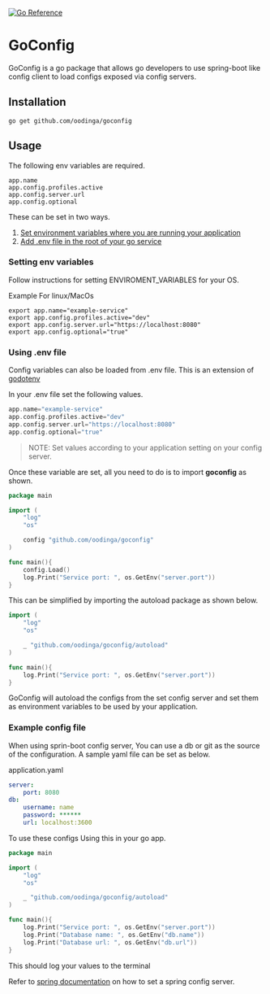 [![Go Reference](https://pkg.go.dev/badge/github.com/oodinga/goconfig@v0.4.3.svg)](https://pkg.go.dev/github.com/oodinga/goconfig@v0.4.3)

# GoConfig
GoConfig is a go package that allows go developers to use spring-boot like config client to load configs exposed via config servers. 

## Installation
``` shell
go get github.com/oodinga/goconfig
```

## Usage
The following env variables are required.
```shell
app.name
app.config.profiles.active
app.config.server.url
app.config.optional
```

These can be set in two ways.

1. [Set environment variables where you are running your application](#setting-env-variables)
2. [Add .env file in the root of your go service](#using-env-file)

### Setting env variables
Follow instructions for setting ENVIROMENT_VARIABLES for your OS.

Example
For linux/MacOs
```shell
export app.name="example-service"
export app.config.profiles.active="dev"
export app.config.server.url="https://localhost:8080"
export app.config.optional="true"
```

### Using .env file
Config variables can also be loaded from .env file. This is an extension of [godotenv](https://pkg.go.dev/github.com/joho/godotenv@v1.5.1)

In your .env file set the following values.

```go
app.name="example-service"
app.config.profiles.active="dev"
app.config.server.url="https://localhost:8080"
app.config.optional="true"
```
> NOTE: Set values according to your application setting on your config server.

Once these variable are set, all you need to do is to import **goconfig** as shown.

```go
package main

import (
    "log"
    "os"

    config "github.com/oodinga/goconfig"
)

func main(){
    config.Load()
    log.Print("Service port: ", os.GetEnv("server.port"))
}
```

This can be simplified by importing the autoload package as shown below.

```go
import (
    "log"
    "os"

    _ "github.com/oodinga/goconfig/autoload"
)

func main(){
    log.Print("Service port: ", os.GetEnv("server.port"))
}
```

GoConfig will autoload the configs from the set config server and set them as environment variables to be used by your application.

### Example config file
When using sprin-boot config server, You can use a db or git as the source of the configuration. A sample yaml file can be set as below.

application.yaml
```yaml
server:
    port: 8080
db:
    username: name
    password: ******
    url: localhost:3600
```

To use these configs 
Using this in your go app.

```go
package main

import (
    "log"
    "os"

    _ "github.com/oodinga/goconfig/autoload"
)

func main(){
    log.Print("Service port: ", os.GetEnv("server.port"))
    log.Print("Database name: ", os.GetEnv("db.name"))
    log.Print("Database url: ", os.GetEnv("db.url"))
}
```

This should log your values to the terminal

Refer to [spring documentation](https://docs.spring.io/spring-cloud-config/docs/current/reference/html/) on how to set a spring config server.

